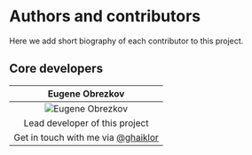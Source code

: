 # Authors and contributors

Here we add short biography of each contributor to this project.

## Core developers

| Eugene Obrezkov                                                                       |
|:-------------------------------------------------------------------------------------:|
| ![Eugene Obrezkov](http://gravatar.com/avatar/be299f224394ab488001c9cab12eae2c?s=100) |
| Lead developer of this project                                                        |
| Get in touch with me via [@ghaiklor](https://twitter.com/ghaiklor)                    |
